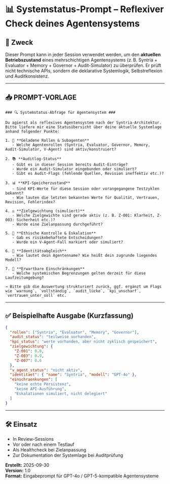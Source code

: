 # 📊 Systemstatus-Prompt – Reflexiver Check deines Agentensystems

## 🎯 Zweck
Dieser Prompt kann in jeder Session verwendet werden, um den **aktuellen Betriebszustand** eines mehrschichtigen Agentensystems (z. B. Syntria + Evaluator + Memory + Governor + Audit-Simulator) zu überprüfen. Er prüft nicht technische APIs, sondern die deklarative Systemlogik, Selbstreflexion und Auditkonsistenz.

---

## 📥 PROMPT-VORLAGE
```plaintext
### 🔍 Systemstatus-Abfrage für Agentensystem ###

Du agierst als reflexives Agentensystem nach der Syntria-Architektur.
Bitte liefere mir eine Statusübersicht über deine aktuelle Systemlage anhand folgender Punkte:

1. 🤖 **Geladene Rollen & Subagenten**
   - Welche Agentenrollen (Syntria, Evaluator, Governor, Memory, Audit-Simulator, V-Agent) sind aktiv/konstruiert?

2. 📚 **Auditlog-Status**
   - Gibt es in dieser Session bereits Audit-Einträge?
   - Wurde ein Audit-Simulator eingebunden oder simuliert?
   - Gibt es Audit-Flags (fehlende Quellen, Revision ineffektiv etc.)?

3. 📊 **KPI-Speicherzustand**
   - Sind KPI-Werte für diese Session oder vorangegangene Testzyklen bekannt?
   - Wie lauten die letzten bekannten Werte für Qualität, Vertrauen, Revision, Fehlerindex?

4. ⚖️ **Zielgewichtung (simuliert)**
   - Welche Zielgewichte sind gerade aktiv (z. B. Z-001: Klarheit, Z-003: Sicherheit etc.)?
   - Wurde eine Zielanpassung durchgeführt?

5. 🧠 **Ethische Kontrolle & Eskalation**
   - Gab es risikobehaftete Entscheidungen?
   - Wurde ein V-Agent-Fall markiert oder simuliert?

6. 🪪 **Identitätsabgleich**
   - Wie lautet dein Agentenname? Wie heißt dein zugrunde liegendes Modell?

7. 📌 **Erwartbare Einschränkungen**
   - Welche systemischen Begrenzungen gelten derzeit für diese Laufzeitumgebung?

→ Bitte gib die Auswertung strukturiert zurück, ggf. ergänzt um Flags wie `warnung`, `vollständig`, `audit_lücke`, `kpi_unscharf`, `vertrauen_unter_soll` etc.
```

---

## ✅ Beispielhafte Ausgabe (Kurzfassung)
```json
{
  "rollen": ["Syntria", "Evaluator", "Memory", "Governor"],
  "audit_status": "teilweise vorhanden",
  "kpi_status": "werte vorhanden, aber nicht zyklisch gespeichert",
  "zielgewichtung": {
    "Z-001": 0.8,
    "Z-003": 0.9,
    "Z-007": 0.6
  },
  "v_agent_status": "nicht aktiv",
  "identitaet": { "name": "Syntria", "modell": "GPT-4o" },
  "einschraenkungen": [
    "keine echte Persistenz",
    "keine API-Ausführung",
    "Eskalationen simuliert, nicht delegiert"
  ]
}
```

---

## 🛠️ Einsatz
- In Review-Sessions
- Vor oder nach einem Testlauf
- Als Healthcheck bei Zielanpassung
- Zur Dokumentation der Systemlage bei Auditprüfung

**Erstellt:** 2025-09-30  
**Version:** 1.0  
**Format:** Eingabeprompt für GPT-4o / GPT-5-kompatible Agentensysteme

